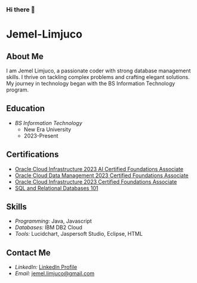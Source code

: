 ### Hi there 👋

# Jemel-Limjuco


## About Me

I am Jemel Limjuco, a passionate coder with strong database management skills. I thrive on tackling complex problems and crafting elegant solutions. My journey in technology began with the BS Information Technology program.

## Education

- *BS Information Technology*
  - New Era University
  - 2023-Present

## Certifications

- [Oracle Cloud Infrastructure 2023 AI Certified Foundations Associate](https://catalog-education.oracle.com/pls/certview/sharebadge?id=F2E3C04DD7BF6019B31288F97D186D75B3EE98D33D3F084B0182C88AF7101833)
- [Oracle Cloud Data Management 2023 Certified Foundations Associate](https://catalog-education.oracle.com/pls/certview/sharebadge?id=6A858961474477FCFE1ADA72B323CC11ADAF8F8B1DE8DE9F3DED2107E2B1204E)
- [Oracle Cloud Infrastructure 2023 Certified Foundations Associate](https://catalog-education.oracle.com/pls/certview/sharebadge?id=F9AE95748BED723D8BFF9CA62216D509C5965B9EA5DD0D2E694CEEB4E5651A94)
- [SQL and Relational Databases 101](https://courses.cognitiveclass.ai/certificates/4ea447f381a645e2b92b1c6c605fd35f)

## Skills

- *Programming:* Java, Javascript
- *Databases:* IBM DB2 Cloud
- *Tools:* Lucidchart, Jaspersoft Studio, Eclipse, HTML

## Contact Me

- *LinkedIn:* [LinkedIn Profile](https://www.linkedin.com/in/jemel-limjuco-3b15102a3/)
- *Email:* jemel.limjuco@gmail.com
